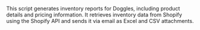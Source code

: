 This script generates inventory reports for Doggles, including product details and pricing information. It retrieves inventory data from Shopify using the Shopify API and sends it via email as Excel and CSV attachments.
